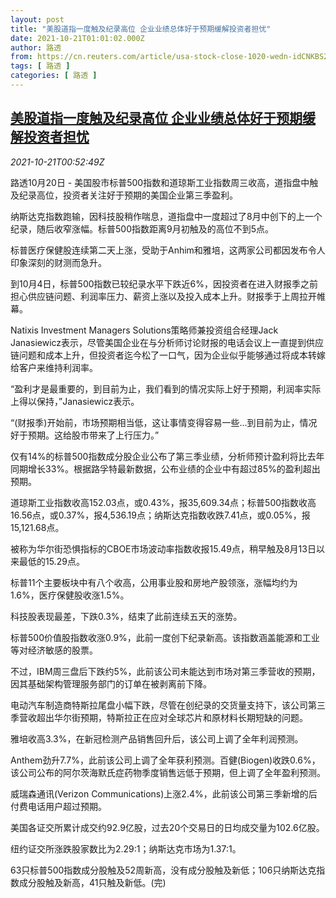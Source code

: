 ```yaml
---
layout: post
title: "美股道指一度触及纪录高位 企业业绩总体好于预期缓解投资者担忧"
date: 2021-10-21T01:01:02.000Z
author: 路透
from: https://cn.reuters.com/article/usa-stock-close-1020-wedn-idCNKBS2HB01S
tags: [ 路透 ]
categories: [ 路透 ]
---
```

<!--1634778062000-->
[美股道指一度触及纪录高位 企业业绩总体好于预期缓解投资者担忧](https://cn.reuters.com/article/usa-stock-close-1020-wedn-idCNKBS2HB01S)
------

<div>
<div><i>2021-10-21T00:52:49Z</i></div><p>路透10月20日 - 美国股市标普500指数和道琼斯工业指数周三收高，道指盘中触及纪录高位，投资者关注好于预期的美国企业第三季盈利。</p><p>纳斯达克指数跑输，因科技股稍作喘息，道指盘中一度超过了8月中创下的上一个纪录，随后收窄涨幅。标普500指数距离9月初触及的高位不到5点。</p><p>标普医疗保健股连续第二天上涨，受助于Anhim和雅培，这两家公司都因发布令人印象深刻的财测而急升。</p><p>到10月4日，标普500指数已较纪录水平下跌近6%，因投资者在进入财报季之前担心供应链问题、利润率压力、薪资上涨以及投入成本上升。财报季于上周拉开帷幕。</p><p>Natixis Investment Managers Solutions策略师兼投资组合经理Jack Janasiewicz表示，尽管美国企业在与分析师讨论财报的电话会议上一直提到供应链问题和成本上升，但投资者迄今松了一口气，因为企业似乎能够通过将成本转嫁给客户来维持利润率。</p><p>“盈利才是最重要的，到目前为止，我们看到的情况实际上好于预期，利润率实际上得以保持，”Janasiewicz表示。</p><p>“(财报季)开始前，市场预期相当低，这让事情变得容易一些…到目前为止，情况好于预期。这给股市带来了上行压力。”</p><p>仅有14%的标普500指数成分股企业公布了第三季业绩，分析师预计盈利将比去年同期增长33%。根据路孚特最新数据，公布业绩的企业中有超过85%的盈利超出预期。</p><p>道琼斯工业指数收高152.03点，或0.43%，报35,609.34点；标普500指数收高16.56点，或0.37%，报4,536.19点；纳斯达克指数收跌7.41点，或0.05%，报15,121.68点。</p><p>被称为华尔街恐惧指标的CBOE市场波动率指数收报15.49点，稍早触及8月13日以来最低的15.29点。</p><p>标普11个主要板块中有八个收高，公用事业股和房地产股领涨，涨幅均约为1.6%，医疗保健股收涨1.5%。</p><p>科技股表现最差，下跌0.3%，结束了此前连续五天的涨势。</p><p>标普500价值股指数收涨0.9%，此前一度创下纪录新高。该指数涵盖能源和工业等对经济敏感的股票。</p><p>不过，IBM周三盘后下跌约5%，此前该公司未能达到市场对第三季营收的预期，因其基础架构管理服务部门的订单在被剥离前下降。</p><p>电动汽车制造商特斯拉尾盘小幅下跌，尽管在创纪录的交货量支持下，该公司第三季营收超出华尔街预期，特斯拉正在应对全球芯片和原材料长期短缺的问题。</p><p>雅培收高3.3%，在新冠检测产品销售回升后，该公司上调了全年利润预测。</p><p>Anthem劲升7.7%，此前该公司上调了全年获利预测。百健(Biogen)收跌0.6%，该公司公布的阿尔茨海默氏症药物季度销售远低于预期，但上调了全年盈利预测。</p><p>威瑞森通讯(Verizon Communications)上涨2.4%，此前该公司第三季新增的后付费电话用户超过预期。</p><p>美国各证交所累计成交约92.9亿股，过去20个交易日的日均成交量为102.6亿股。</p><p>纽约证交所涨跌股家数比为2.29:1；纳斯达克市场为1.37:1。</p><p>63只标普500指数成分股触及52周新高，没有成分股触及新低；106只纳斯达克指数成分股触及新高，41只触及新低。(完)</p>
</div>
